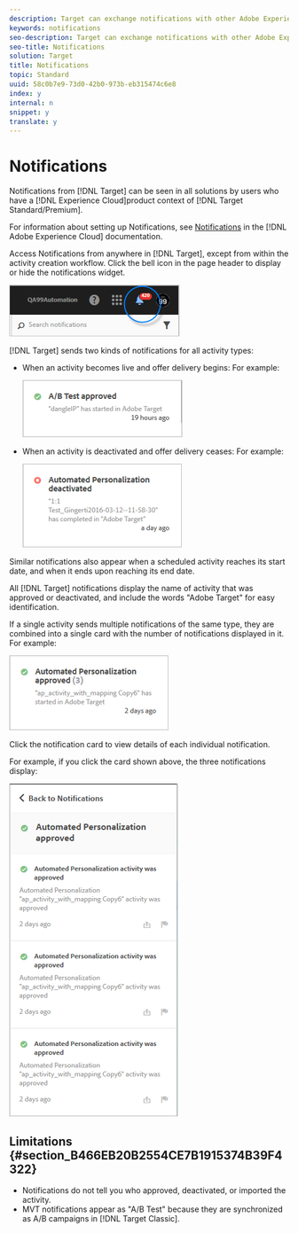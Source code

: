 ```yaml
---
description: Target can exchange notifications with other Adobe Experience Cloud solutions using Adobe Pulse.
keywords: notifications
seo-description: Target can exchange notifications with other Adobe Experience Cloud solutions using Adobe Pulse.
seo-title: Notifications
solution: Target
title: Notifications
topic: Standard
uuid: 58c0b7e9-73d0-42b0-973b-eb315474c6e8
index: y
internal: n
snippet: y
translate: y
---
```


# Notifications

Notifications from [!DNL  Target] can be seen in all solutions by users who have a [!DNL  Experience Cloud]product context of [!DNL  Target Standard/Premium]. 

For information about setting up Notifications, see [ Notifications](https://marketing.adobe.com/resources/help/en_US/mcloud/notifications.html) in the [!DNL  Adobe Experience Cloud] documentation. 

Access Notifications from anywhere in [!DNL  Target], except from within the activity creation workflow. Click the bell icon in the page header to display or hide the notifications widget. 

![](assets/notifications-shell.png) 

[!DNL  Target] sends two kinds of notifications for all activity types: 


* When an activity becomes live and offer delivery begins: For example: 

  ![](assets/notif_app.png) 

* When an activity is deactivated and offer delivery ceases: For example: 

  ![](assets/notif-deact.png) 



Similar notifications also appear when a scheduled activity reaches its start date, and when it ends upon reaching its end date. 

All [!DNL  Target] notifications display the name of activity that was approved or deactivated, and include the words "Adobe Target" for easy identification. 

If a single activity sends multiple notifications of the same type, they are combined into a single card with the number of notifications displayed in it. For example: 

![](assets/notif-multi.png) 

Click the notification card to view details of each individual notification. 

For example, if you click the card shown above, the three notifications display: 

![](assets/notif-multi-open.png) 

## Limitations {#section_B466EB20B2554CE7B1915374B39F4322}


* Notifications do not tell you who approved, deactivated, or imported the activity.
* MVT notifications appear as "A/B Test" because they are synchronized as A/B campaigns in [!DNL  Target Classic].

